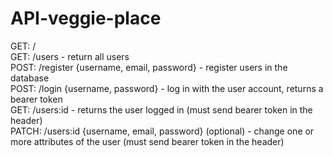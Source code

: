 # API-veggie-place <br/>

GET: /<br/>
GET: /users - return all users<br/>
POST: /register {username, email, password} - register users in the database<br/>
POST: /login {username, password} - log in with the user account, returns a bearer token<br/>
GET: /users:id - returns the user logged in (must send bearer token in the header)<br/>
PATCH: /users:id {username, email, password} (optional) - change one or more attributes of the user (must send bearer token in the header)
